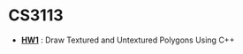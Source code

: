 # CS3113

*  **[HW1](https://github.com/evve212233/CS3113/tree/master/hw1/NYUCodebase)** : Draw Textured and Untextured Polygons Using C++
